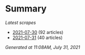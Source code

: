 # Summary
*Latest scrapes*
* [2021-07-30](https://github.com/nuuuwan/news_lk/blob/data/news_lk.2021-07-30.json) (92 articles)
* [2021-07-31](https://github.com/nuuuwan/news_lk/blob/data/news_lk.2021-07-31.json) (40 articles)

*Generated at 11:08AM, July 31, 2021*